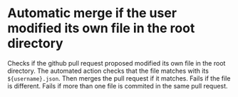 # Automatic merge if the user modified its own file in the root directory
Checks if the github pull request proposed modified its own file in the root directory.
The automated action checks that the file matches with its `${username}.json`.
Then merges the pull request if it matches.
Fails if the file is different.
Fails if more than one file is commited in the same pull request.
